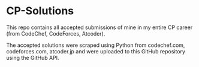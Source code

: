 # CP-Solutions

This repo contains all accepted submissions of mine in my entire CP career (from CodeChef, CodeForces, Atcoder).

The accepted solutions were scraped using Python from codechef.com, codeforces.com, atcoder.jp and were uploaded to this GitHub repository using the GitHub API.
